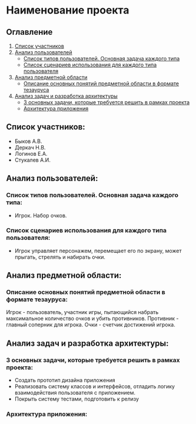 # Наименование проекта
## Оглавление 
1. [Список участников](#Список_участников)
2. [Анализ пользователей](#Анализ_пользователей)
    - [Список типов пользователей. Основная задача каждого типа](#Список_типов_пользователей)
    - [Список сценариев использования для каждого типа пользователя](#Список_типов_пользователей)
3. [Анализ предметной области](#Анализ_предметной_области)
    - [Описание основных понятий предметной области в формате тезауруса](#Предметная_область)
4. [Анализ задач и разработка архитектуры](#Анализ_задач)
    - [3 основных задачи, которые требуется решить в рамках проекта](#3_основных_задачи)
    - [Архитектура приложения](#Архитектура_приложения)
## Список участников:<a name="Список_участников"></a>
- Быков А.В.
- Деркач Н.В.
- Логинов Е.А.
- Стукалев А.И.
## Анализ пользователей:<a name="Анализ_пользователей"></a>
### Список типов пользователей. Основная задача каждого типа:<a name="Список_типов_пользователей"></a>
- Игрок. Набор очков.
### Список сценариев использования для каждого типа пользователя:<a name="Список_сценариев"></a>
- Игрок управляет персонажем, перемещает его по экрану, может прыгать, стрелять и набирать очки.
## Анализ предметной области:<a name="Анализ_предметной_области"></a>
### Описание основных понятий предметной области в формате тезауруса:<a name="Предметная_область"></a>
Игрок - пользователь, участник игры, пытающийся набрать максимальное количество очков и убить противников.
Противник - главный соперник для игрока.
Очки - счетчик достижений игрока.

## Анализ задач и разработка архитектуры:<a name="Анализ_задач"></a>
### 3 основных задачи, которые требуется решить в рамках проекта:<a name="3_основных_задачи"></a>
- Создать прототип дизайна приложения
- Реализовать систему классов и интерфейсов, отладить логику взаимодействия пользователя с приложением.
- Покрыть систему тестами, подготовить к релизу
### Архитектура приложения:<a name="Архитектура_приложения"></a>
